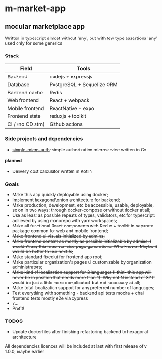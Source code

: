 # m-market-app

## modular marketplace app

Written in typescript almost without 'any', but with few type assertions
'any' used only for some generics

### Stack
| Field | Tools |
| --- | --- |
| Backend | nodejs + expressjs |
| Database | PostgreSQL + Sequelize ORM |
| Backend cache | Redis |
| Web frontend | React + webpack |
| Mobile frontend | ReactNative + expo |
| Frontend state | reduxjs + toolkit |
| CI / (no CD atm) | Github actions |

### Side projects and dependencies
- [simple-micro-auth](https://github.com/VasiliyTemniy/simple-micro-auth): simple authorization microservice written in Go
#### planned
- Delivery cost calculator written in Kotlin

### Goals
- Make this app quickly deployable using docker;
- Implement hexagonal\onion architecture for backend;
- Make production, development, etc be accessible, usable, deployable, so on in two ways: through docker-compose or without docker at all;
- Use as least as possible repeats of types, validators, etc for typescript: achieved by using monorepo with yarn workspaces;
- Make all functional React components with Redux + toolkit in separate package common for web and mobile frontend;
- ~~Make frontend ui visuals initialized by admins;~~
- ~~Make frontend content as mostly as possible initializable by admins. I wouldn't say this is server-side page generation... Who knows. Maybe it would be better to use nextJs;~~
- Make standard fixed ui for frontend app root;
- Make particular organization's pages ui customizable by organization administrators;
- ~~Make kind of localization support for 3 languages (I think this app will never be in position that needs more than 1). Why not N instead of 3? It would be just a little more complicated, but not necessary at all;~~
- Make total localization support for any preferred number of languages;
- Test everything with something - backend api tests mocha + chai, frontend tests mostly e2e via cypress
- ?...
- Profit!

### TODOS
- Update dockerfiles after finishing refactoring backend to hexagonal architecture


All dependencies licences will be included at last with first release of v 1.0.0, maybe earlier

